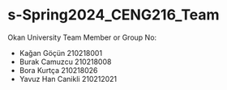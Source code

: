 # s-Spring2024_CENG216_Team
Okan University
Team Member or Group No:
- Kağan Göçün 210218001
- Burak Camuzcu 210218008
- Bora Kurtça 210218026
- Yavuz Han Canikli 210212021
